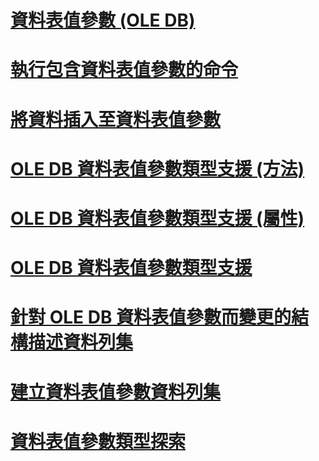 # [資料表值參數 (OLE DB)](table-valued-parameters-ole-db.md)

# [執行包含資料表值參數的命令](executing-commands-containing-table-valued-parameters.md)
# [將資料插入至資料表值參數](inserting-data-into-table-valued-parameters.md)
# [OLE DB 資料表值參數類型支援 (方法)](ole-db-table-valued-parameter-type-support-methods.md)
# [OLE DB 資料表值參數類型支援 (屬性)](ole-db-table-valued-parameter-type-support-properties.md)
# [OLE DB 資料表值參數類型支援](ole-db-table-valued-parameter-type-support.md)
# [針對 OLE DB 資料表值參數而變更的結構描述資料列集](schema-rowsets-changed-for-ole-db-table-valued-parameters.md)
# [建立資料表值參數資料列集](table-valued-parameter-rowset-creation.md)
# [資料表值參數類型探索](table-valued-parameter-type-discovery.md)
